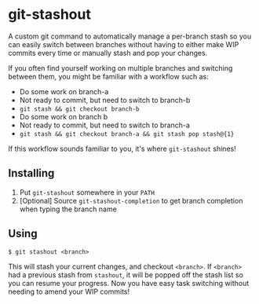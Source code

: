 # git-stashout

A custom git command to automatically manage a per-branch stash so you can
easily switch between branches without having to either make WIP commits every
time or manually stash and pop your changes.

If you often find yourself working on multiple branches and switching between
them, you might be familiar with a workflow such as:

- Do some work on branch-a
- Not ready to commit, but need to switch to branch-b
- `git stash && git checkout branch-b`
- Do some work on branch b
- Not ready to commit, but need to switch to branch-a
- `git stash && git checkout branch-a && git stash pop stash@{1}`

If this workflow sounds familiar to you, it's where `git-stashout` shines!

## Installing

1. Put `git-stashout` somewhere in your `PATH`
2. [Optional] Source `git-stashout-completion` to get branch completion when
   typing the branch name

## Using

```shell
$ git stashout <branch>
```

This will stash your current changes, and checkout `<branch>`. If `<branch>` had
a previous stash from `stashout`, it will be popped off the stash list so you
can resume your progress. Now you have easy task switching without needing to
amend your WIP commits!
